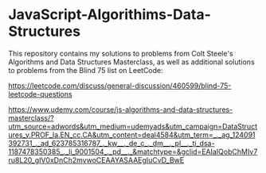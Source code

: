 # JavaScript-Algorithims-Data-Structures

This repository contains my solutions to problems from Colt Steele's Algorithms and Data Structures Masterclass, as well as additional solutions to problems from the Blind 75 list on LeetCode:

https://leetcode.com/discuss/general-discussion/460599/blind-75-leetcode-questions

https://www.udemy.com/course/js-algorithms-and-data-structures-masterclass/?utm_source=adwords&utm_medium=udemyads&utm_campaign=DataStructures_v.PROF_la.EN_cc.CA&utm_content=deal4584&utm_term=_._ag_124091392731_._ad_623785316787_._kw__._de_c_._dm__._pl__._ti_dsa-1187478350385_._li_9001504_._pd__._&matchtype=&gclid=EAIaIQobChMIv7ru8L20_gIV0xDnCh2mywoCEAAYASAAEgIuCvD_BwE
